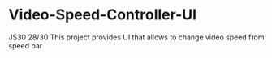 # Video-Speed-Controller-UI
JS30 28/30 
This project provides UI that allows to change video speed from speed bar
